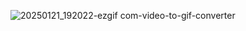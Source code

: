 ![20250121_192022-ezgif com-video-to-gif-converter](https://github.com/user-attachments/assets/cfdc95f1-951c-48f9-9d21-cda377dd7706)
